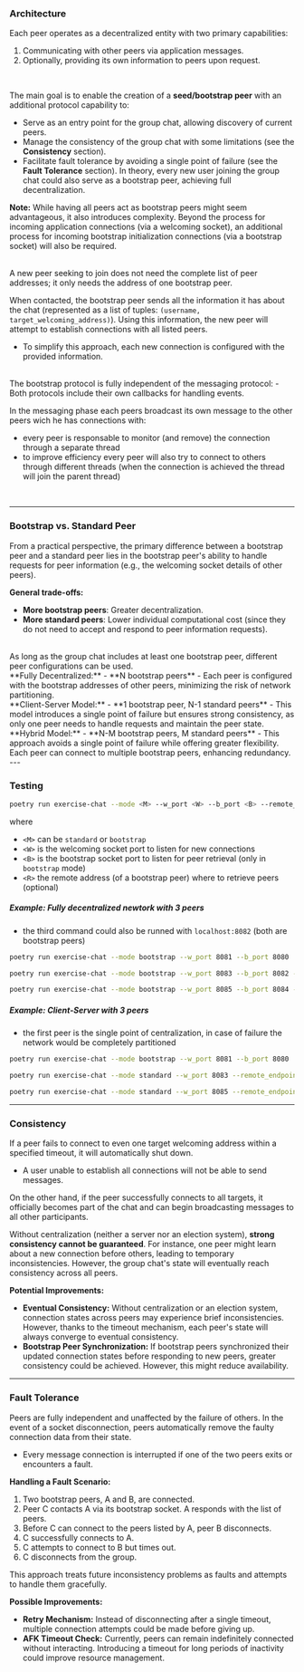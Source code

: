 
### Architecture

Each peer operates as a decentralized entity with two primary capabilities:
1. Communicating with other peers via application messages.
2. Optionally, providing its own information to peers upon request.

<br>

The main goal is to enable the creation of a **seed/bootstrap peer** with an additional protocol capability to:
- Serve as an entry point for the group chat, allowing discovery of current peers.
- Manage the consistency of the group chat with some limitations (see the **Consistency** section).
- Facilitate fault tolerance by avoiding a single point of failure (see the **Fault Tolerance** section). In theory, every new user joining the group chat could also serve as a bootstrap peer, achieving full decentralization.

**Note:** While having all peers act as bootstrap peers might seem advantageous, it also introduces complexity. Beyond the process for incoming application connections (via a welcoming socket), an additional process for incoming bootstrap initialization connections (via a bootstrap socket) will also be required.

<br>
A new peer seeking to join does not need the complete list of peer addresses; it only needs the address of one bootstrap peer.
<br>

When contacted, the bootstrap peer sends all the information it has about the chat (represented as a list of tuples: `(username, target_welcoming_address)`). Using this information, the new peer will attempt to establish connections with all listed peers.
- To simplify this approach, each new connection is configured with the provided information.
<br>
The bootstrap protocol is fully independent of the messaging protocol:
- Both protocols include their own callbacks for handling events.
<br>

In the messaging phase each peers broadcast its own message to the other peers wich he has connections with:
- every peer is responsable to monitor (and remove) the connection through a separate thread
- to improve efficiency every peer will also try to connect to others through different threads (when the connection is achieved the thread will join the parent thread)
<br>

---

### Bootstrap vs. Standard Peer

From a practical perspective, the primary difference between a bootstrap peer and a standard peer lies in the bootstrap peer's ability to handle requests for peer information (e.g., the welcoming socket details of other peers).

**General trade-offs:**
- **More bootstrap peers**: Greater decentralization.
- **More standard peers**: Lower individual computational cost (since they do not need to accept and respond to peer information requests).
<br>
As long as the group chat includes at least one bootstrap peer, different peer configurations can be used.
<br>
**Fully Decentralized:**
- **N bootstrap peers**
- Each peer is configured with the bootstrap addresses of other peers, minimizing the risk of network partitioning.
<br>
**Client-Server Model:**
- **1 bootstrap peer, N-1 standard peers**
- This model introduces a single point of failure but ensures strong consistency, as only one peer needs to handle requests and maintain the peer state.
<br>
**Hybrid Model:**
- **N-M bootstrap peers, M standard peers**
- This approach avoids a single point of failure while offering greater flexibility. Each peer can connect to multiple bootstrap peers, enhancing redundancy.
<br>
---

### Testing

```bash
poetry run exercise-chat --mode <M> --w_port <W> --b_port <B> --remote_endpoint <R>
```

where

- `<M>` can be `standard` or `bootstrap`
- `<W>` is the welcoming socket port to listen for new connections
- `<B>` is the bootstrap socket port to listen for peer retrieval (only in `bootstrap` mode)
- `<R>` the remote address (of a bootstrap peer) where to retrieve peers (optional)

##### Example: Fully decentralized newtork with 3 peers
- the third command could also be runned with `localhost:8082` (both are bootstrap peers)
```bash
poetry run exercise-chat --mode bootstrap --w_port 8081 --b_port 8080 

poetry run exercise-chat --mode bootstrap --w_port 8083 --b_port 8082 --remote_endpoint localhost:8080

poetry run exercise-chat --mode bootstrap --w_port 8085 --b_port 8084 --remote_endpoint localhost:8080
```

##### Example: Client-Server with 3 peers
- the first peer is the single point of centralization, in case of failure the network would be completely partitioned
```bash
poetry run exercise-chat --mode bootstrap --w_port 8081 --b_port 8080 

poetry run exercise-chat --mode standard --w_port 8083 --remote_endpoint localhost:8080

poetry run exercise-chat --mode standard --w_port 8085 --remote_endpoint localhost:8080
```

---

### Consistency

If a peer fails to connect to even one target welcoming address within a specified timeout, it will automatically shut down.
- A user unable to establish all connections will not be able to send messages.

On the other hand, if the peer successfully connects to all targets, it officially becomes part of the chat and can begin broadcasting messages to all other participants.

Without centralization (neither a server nor an election system), **strong consistency cannot be guaranteed**. For instance, one peer might learn about a new connection before others, leading to temporary inconsistencies. However, the group chat's state will eventually reach consistency across all peers.

**Potential Improvements:**
- **Eventual Consistency:** Without centralization or an election system, connection states across peers may experience brief inconsistencies. However, thanks to the timeout mechanism, each peer's state will always converge to eventual consistency.
- **Bootstrap Peer Synchronization:** If bootstrap peers synchronized their updated connection states before responding to new peers, greater consistency could be achieved. However, this might reduce availability.

---

### Fault Tolerance

Peers are fully independent and unaffected by the failure of others. In the event of a socket disconnection, peers automatically remove the faulty connection data from their state.
- Every message connection is interrupted if one of the two peers exits or encounters a fault.

**Handling a Fault Scenario:**
1. Two bootstrap peers, A and B, are connected.
2. Peer C contacts A via its bootstrap socket. A responds with the list of peers.
3. Before C can connect to the peers listed by A, peer B disconnects.
4. C successfully connects to A.
5. C attempts to connect to B but times out.
6. C disconnects from the group.

This approach treats future inconsistency problems as faults and attempts to handle them gracefully.

**Possible Improvements:**
- **Retry Mechanism:** Instead of disconnecting after a single timeout, multiple connection attempts could be made before giving up.
- **AFK Timeout Check:** Currently, peers can remain indefinitely connected without interacting. Introducing a timeout for long periods of inactivity could improve resource management.


